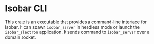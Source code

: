 # Isobar CLI

This crate is an executable that provides a command-line interface for Isobar. It can spawn `isobar_server` in headless mode or launch the `isobar_electron` application. It sends command to `isobar_server` over a domain socket.
